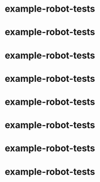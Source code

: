 # example-robot-tests
# example-robot-tests
# example-robot-tests
# example-robot-tests
# example-robot-tests
# example-robot-tests
# example-robot-tests
# example-robot-tests
